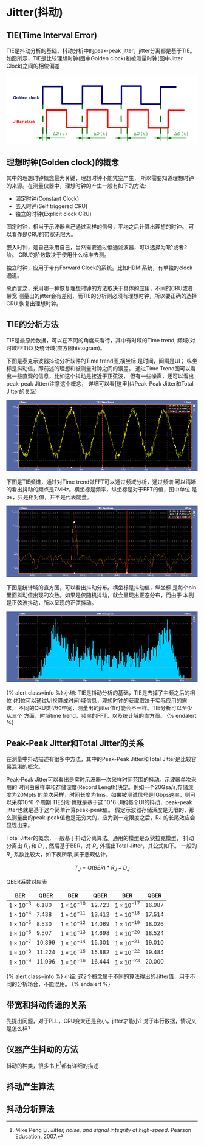 # Jitter(抖动)


## TIE(Time Interval Error)

TIE是抖动分析的基础，抖动分析中的peak-peak jitter，jitter分离都是基于TIE。
如图所示，TIE是比较理想时钟(图中Golden clock)和被测量时钟(图中Jitter Clock)之间的相位偏差


![tie][tie]


## 理想时钟(Golden clock)的概念

其中的理想时钟概念最为关键，理想时钟不能凭空产生，
所以需要知道理想时钟的来源。在测量仪器中，理想时钟的产生一般有如下的方法:

* 固定时钟(Constant Clock)
* 嵌入时钟(Self triggered CRU)
* 独立的时钟(Explicit clock CRU)

固定时钟，相当于示波器自己通过采样的信号，平均之后计算出理想的时钟。
可以看作是CRU的带宽无限大。

嵌入时钟，是自己采用自己，当然需要通过低通滤波器，可以选择为1阶或者2阶。
CRU的阶数取决于使用什么标准去测。

独立时钟，应用于带有Forward Clock的系统。比如HDMI系统，有单独的clock通道。

总而言之，采用哪一种恢复理想时钟的方法取决于具体的应用，不同的CRU或者带宽
测量出的jitter会有差别，而TIE的分析则必须有理想时钟，所以要正确的选择CRU
恢复出理想时钟。



## TIE的分析方法

TIE是最原始数据，可以在不同的角度来看待，其中有时域的Time trend,
频域(对时域FFT)以及统计域(直方图histogram)。

下图是泰克示波器抖动分析软件的Time trend图,横坐标
是时间，间隔是UI；
纵坐标是抖动值，即前述的理想和被测量时钟之间的误差。
通过Time Trend图可以看出一些直观的信息，比如这个抖动是接近于正弦波，
但有一些噪声，还可以看出peak-peak Jitter(注意这个概念，
详细可以看[这里](#Peak-Peak Jitter和Total Jitter的关系)


![TIE Time Trend][tie time trend]


下图是TIE频谱，通过对Time trend做FFT可以通过频域分析，通过频谱
可以清晰的看出抖动的频点是7MHz。横坐标是频率，纵坐标是对于FFT的值，图中单位
是ps，只是相对值，并不是代表能量。

![TIE Spectrum][tie spectrum]


下图是统计域的直方图，可以看出抖动分布。横坐标是抖动值，纵坐标
是每个bin里面抖动值出现的次数。如果是仅随机抖动，就会呈现出正态分布，而由于
本例是正弦波抖动，所以呈现的正弦抖动。


![TIE Histogram][tie histogram]

{% alert class=info %}
小结: TIE是抖动分析的基础，TIE是去掉了主频之后的相位
(相位可以通过UI换算成时间)域信息，理想时钟的获取取决于实际应用的需求，
不同的CRU类型和带宽，测量出的jitter值可能会不一样。TIE分析可以至少从三个
方面，时域time trend，频率的FFT，以及统计域的直方图。
{% endalert %}

## Peak-Peak Jitter和Total Jitter的关系
在测量中抖动描述有很多中方法，其中的Peak-Peak Jitter和Total Jitter是比较容易混淆的概念。

Peak-Peak Jitter可以看出是实时示波器一次采样时间范围的抖动。示波器单次采用的
时间由采样率和存储深度(Record Length)决定。例如一个20Gsa/s,存储深度为20Mpts
的单次采样，时间长度为1ms。如果被测试信号是1Gbps速率，则可以采样10^6 个周期
TIE分析也就是基于这 10^6 UI的每个UI的抖动，peak-peak jitter也就是基于这个简单计算peak-peak值。
假定示波器存储深度是无限的，那么测量出的peak-peak值也是无穷大的，应为到一定限度之后，RJ
的长尾效应会显现出来。


Total Jitter的概念，一般基于抖动分离算法。通用的模型是双狄拉克模型，
抖动分离出 $R_J$ 和 $D_J$ , 然后基于BER，对 $R_J$ 外插出Total Jitter，其公式如下。
一般的 $R_J$ 系数比较大，如下表所示,属于悲观估计。

$$T_J = Q(BER)*R_J + D_J$$



QBER系数对应表

|        BER         |   QBER  |         BER        |   QBER  |        BER         |   QBER  |
|------------------- |  -----  |  ----------------  |  -----  |  ----------------  |  -----  |
|$1\times10^{-3}$    |  6.180  | $1\times10^{-10}$  |  12.723 | $1\times10^{-17}$  | 16.987  |
|$1\times10^{-4}$    |  7.438  | $1\times10^{-11}$  |  13.412 | $1\times10^{-18}$  | 17.514  |
|$1\times10^{-5}$    |  8.530  | $1\times10^{-12}$  |  14.069 | $1\times10^{-19}$  | 18.026  |
|$1\times10^{-6}$    |  9.507  | $1\times10^{-13}$  |  14.698 | $1\times10^{-20}$  | 18.524  |
|$1\times10^{-7}$    |  10.399 | $1\times10^{-14}$  |  15.301 | $1\times10^{-21}$  | 19.010  |
|$1\times10^{-8}$    |  11.224 | $1\times10^{-15}$  |  15.882 | $1\times10^{-22}$  | 19.484  |
|$1\times10^{-9}$    |  11.996 | $1\times10^{-16}$  |  16.444 | $1\times10^{-23}$  | 20.000  |

{% alert class=info %}
小结: 这2个概念属于不同的算法得出的Jitter值，用于不同的分析场合，不能混用。
{% endalert %}


## 带宽和抖动传递的关系
先提出问题，对于PLL，CRU变大还是变小，jitter才能小? 对于串行数据，情况又是怎么样?


## 仪器产生抖动的方法

抖动的种类，很多书上[^li2007jitter]都有详细的描述 


## 抖动产生算法

## 抖动分析算法


[tie]: ../images/TIE.png "TIE"
[tie time trend]: ../images/TIE-time-trend.png "TIE Time Trend"
[tie spectrum]: ../images/TIE-spectrum.png "TIE Spectrum"
[tie histogram]: ../images/TIE-histogram.png "TIE Histogram"





[^li2007jitter]: Mike Peng Li. *Jitter, noise, and signal integrity at high-speed*.  Pearson Education, 2007.
